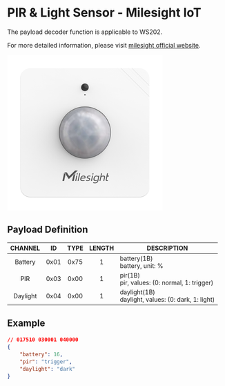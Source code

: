# PIR & Light Sensor - Milesight IoT

The payload decoder function is applicable to WS202.

For more detailed information, please visit [milesight official website](https://www.milesight-iot.com).

![WS202](WS202.png)

## Payload Definition

| CHANNEL  |  ID  | TYPE | LENGTH | DESCRIPTION                                            |
| :------: | :--: | :--: | :----: | ------------------------------------------------------ |
| Battery  | 0x01 | 0x75 |   1    | battery(1B)<br/>battery, unit: %                       |
|   PIR    | 0x03 | 0x00 |   1    | pir(1B)<br/>pir, values: (0: normal, 1: trigger)       |
| Daylight | 0x04 | 0x00 |   1    | daylight(1B)<br/>daylight, values: (0: dark, 1: light) |

## Example

```json
// 017510 030001 040000
{
    "battery": 16,
    "pir": "trigger",
    "daylight": "dark"
}
```
